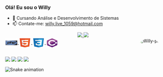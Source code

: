 ### Olá! Eu sou o Willy

- 🌱 Cursando Análise e Desenvolvimento de Sistemas
- 📫 Contate-me: willy.live_1059@hotmail.com

<div align="center">
  <a href="https://github.com/willy-oliveira">
  <img height="180em" src="https://github-readme-stats.vercel.app/api?username=willy-oliveira&show_icons=true&theme=algolia&include_all_commits=true&count_private=true"/>
  <img height="180em" src="https://github-readme-stats.vercel.app/api/top-langs/?username=willy-oliveira&layout=compact&langs_count=7&theme=algolia"/>
</div>
<div style="display: inline_block">
  
  <img align="center" alt="Willy-PHP" height="30" width="40" src="https://raw.githubusercontent.com/devicons/devicon/master/icons/php/php-original.svg">
  <img align="center" alt="Willy-HTML" height="30" width="40" src="https://raw.githubusercontent.com/devicons/devicon/master/icons/html5/html5-original.svg">
  <img align="center" alt="Willy-CSS" height="30" width="40" src="https://raw.githubusercontent.com/devicons/devicon/master/icons/css3/css3-original.svg">
  <img align="center" alt="Willy-Csharp" height="30" width="40" src="https://raw.githubusercontent.com/devicons/devicon/master/icons/csharp/csharp-original.svg">
  <img align="right" alt="Willy-pic" height="150" style="border-radius:50px;" src="https://media.discordapp.net/attachments/845686379698061314/962001234632536114/WhatsApp_Image_2022-04-08_at_11.39.57.jpeg?width=605&height=605">
</div>

  ##
  
<div> 
  <a href="https://www.youtube.com/channel/UCcVjXtuy8hOZ-XZf5_VaI0A" target="_blank"><img src="https://img.shields.io/badge/YouTube-FF0000?style=for-the-badge&logo=youtube&logoColor=white" target="_blank"></a>
  <a href="https://instagram.com/willy.oliveeira" target="_blank"><img src="https://img.shields.io/badge/-Instagram-%23E4405F?style=for-the-badge&logo=instagram&logoColor=white" target="_blank"></a>
 	<a href="https://www.twitch.tv/willy_oliveira" target="_blank"><img src="https://img.shields.io/badge/Twitch-9146FF?style=for-the-badge&logo=twitch&logoColor=white" target="_blank"></a>
  <a href="https://www.linkedin.com/in/willy-de-oliveira-valentim-81386420b/" target="_blank"><img src="https://img.shields.io/badge/-LinkedIn-%230077B5?style=for-the-badge&logo=linkedin&logoColor=white" target="_blank"></a> 
 </div>
  
  ![Snake animation](https://github.com/willy-oliveira/willy-oliveira/blob/output/github-contribution-grid-snake.svg)
